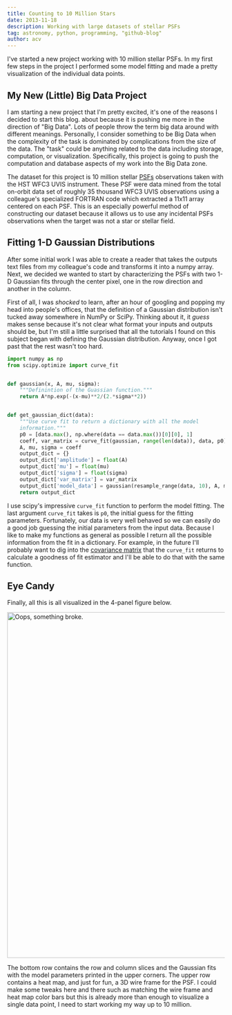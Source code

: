 ```yaml
---
title: Counting to 10 Million Stars
date: 2013-11-18
description: Working with large datasets of stellar PSFs 
tag: astronomy, python, programming, "github-blog"
author: acv
---
```


I've started a new project working with 10 million stellar PSFs. In my first few steps in the project I performed some model fitting and made a pretty visualization of the individual data points.

## My New (Little) Big Data Project

I am starting a new project that I'm pretty excited, it's one of the reasons I decided to start this blog. about because it is pushing me more in the direction of "Big Data". Lots of people throw the term big data around with different meanings. Personally, I consider something to be Big Data when the complexity of the task is dominated by complications from the size of the data. The "task" could be anything related to the data including storage, computation, or visualization. Specifically, this project is going to push the computation and database aspects of my work into the Big Data zone.

The dataset for this project is 10 million stellar [PSFs](http://en.wikipedia.org/wiki/Point_spread_function) observations taken with the HST WFC3 UVIS instrument. These PSF were data mined from the total on-orbit data set of roughly 35 thousand WFC3 UVIS observations using a colleague's specialized FORTRAN code which extracted a 11x11 array centered on each PSF. This is an especially powerful method of constructing our dataset because it allows us to use any incidental PSFs observations when the target was not a star or stellar field.

## Fitting 1-D Gaussian Distributions

After some initial work I was able to create a reader that takes the outputs text files from my colleague's code and transforms it into a numpy array. Next, we decided we wanted to start by characterizing the PSFs with two 1-D Gaussian fits through the center pixel, one in the row direction and another in the column.

First of all, I was _shocked_ to learn, after an hour of googling and popping my head into people's offices, that the definition of a Gaussian distribution isn't tucked away somewhere in NumPy or SciPy. Thinking about it, it _guess_ makes sense because it's not clear what format your inputs and outputs should be, but I'm still a little surprised that all the tutorials I found on this subject began with defining the Gaussian distribution. Anyway, once I got past that the rest wasn't too hard. 

```python
import numpy as np
from scipy.optimize import curve_fit


def gaussian(x, A, mu, sigma):
    """Definintion of the Guassian function."""
    return A*np.exp(-(x-mu)**2/(2.*sigma**2))


def get_gaussian_dict(data):
    """Use curve fit to return a dictionary with all the model 
    information."""
    p0 = [data.max(), np.where(data == data.max())[0][0], 1]
    coeff, var_matrix = curve_fit(gaussian, range(len(data)), data, p0)
    A, mu, sigma = coeff
    output_dict = {}
    output_dict['amplitude'] = float(A)
    output_dict['mu'] = float(mu)
    output_dict['sigma'] = float(sigma)
    output_dict['var_matrix'] = var_matrix
    output_dict['model_data'] = gaussian(resample_range(data, 10), A, mu, sigma)
    return output_dict
```

I use scipy's impressive `curve_fit` function to perform the model fitting. The last argument `curve_fit` takes is `p0`, the initial guess for the fitting parameters. Fortunately, our data is very well behaved so we can easily do a good job guessing the initial parameters from the input data. Because I like to make my functions as general as possible I return all the possible information from the fit in a dictionary. For example, in the future I'll probably want to dig into the [covariance matrix](http://en.wikipedia.org/wiki/Covariance_matrix) that the `curve_fit` returns to calculate a goodness of fit estimator and I'll be able to do that with the same function. 

## Eye Candy

Finally, all this is all visualized in the 4-panel figure below.

<img style="width: 800px; max-width: 100%; height: auto;" alt="Oops, something broke." src="/images/psf-4-panel-view.png" />

The bottom row contains the row and column slices and the Gaussian fits with the model parameters printed in the upper corners. The upper row contains a heat map, and just for fun, a 3D wire frame for the PSF. I could make some tweaks here and there such as matching the wire frame and heat map color bars but this is already more than enough to visualize a single data point, I need to start working my way up to 10 million.
